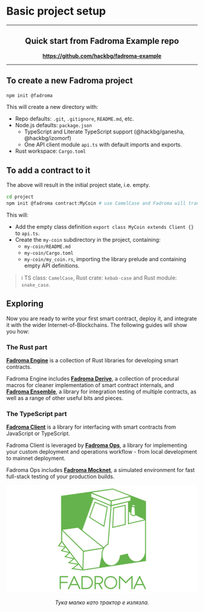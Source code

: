 # Basic project setup

---

<div align="center">

## Quick start from Fadroma Example repo

**https://github.com/hackbg/fadroma-example**

</div>

---

## To create a new Fadroma project

```sh
npm init @fadroma
```

This will create a new directory with:

  * Repo defaults: `.git`, `.gitignore`, `README.md`, etc.
  * Node.js defaults: `package.json`
    * TypeScript and Literate TypeScript support (@hackbg/ganesha, @hackbg/izomorf)
    * One API client module `api.ts` with default imports and exports.
  * Rust workspace: `Cargo.toml`

## To add a contract to it

The above will result in the initial project state, i.e. empty.

```sh
cd project
npm init @fadroma contract:MyCoin # use CamelCase and Fadroma will translate
```

This will:
  * Add the empty class definition `export class MyCoin extends Client {}` to `api.ts`.
  * Create the `my-coin` subdirectory in the project, containing:
    * `my-coin/README.md`
    * `my-coin/Cargo.toml`
    * `my-coin/my_coin.rs`, importing the library prelude and containing empty API definitions.

> ℹ️  TS class: `CamelCase`, Rust crate: `kebab-case` and Rust module: `snake_case`.

## Exploring

Now you are ready to write your first smart contract, deploy it, and integrate it with
the wider Internet-of-Blockchains. The following guides will show you how:

### The Rust part

[**Fadroma Engine**](https://fadroma.tech/rs/fadroma/index.html) is a collection of
Rust libraries for developing smart contracts.

Fadroma Engine includes [**Fadroma Derive**](https://fadroma.tech/rs/fadroma_proc_derive/index.html),
a collection of procedural macros for cleaner implementation of smart contract internals,
and [**Fadroma Ensemble**](https://fadroma.tech/rs/fadroma/ensemble/index.html), a library
for integration testing of multiple contracts, as well as a range of other useful bits and pieces.

### The TypeScript part

[**Fadroma Client**](https://fadroma.tech/js/modules/_fadroma_client.html) is a library for
interfacing with smart contracts from JavaScript or TypeScript.

Fadroma Client is leveraged by [**Fadroma Ops**](https://fadroma.tech/js/modules/_fadroma_ops.html),
a library for implementing your custom deployment and operations workflow - from local development
to mainnet deployment.

Fadroma Ops includes [**Fadroma Mocknet**](https://fadroma.tech/js/classes/_fadroma_ops.Mocknet.html),
a simulated environment for fast full-stack testing of your production builds.

![](./logo.svg)

<div align="center">

*Тука малко като трактор е излязла.*

</div>
